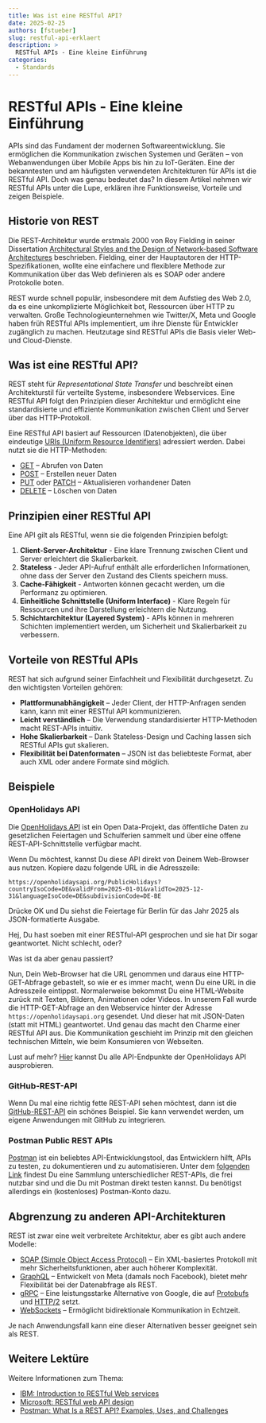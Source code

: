```yaml
---
title: Was ist eine RESTful API?
date: 2025-02-25
authors: [fstueber]
slug: restful-api-erklaert
description: >
  RESTful APIs - Eine kleine Einführung
categories:
  - Standards
---
```


# RESTful APIs - Eine kleine Einführung

APIs sind das Fundament der modernen Softwareentwicklung. Sie ermöglichen die Kommunikation zwischen Systemen und Geräten – von Webanwendungen über Mobile Apps bis hin zu IoT-Geräten. Eine der bekanntesten und am häufigsten verwendeten Architekturen für APIs ist die RESTful API. Doch was genau bedeutet das? In diesem Artikel nehmen wir RESTful APIs unter die Lupe, erklären ihre Funktionsweise, Vorteile und zeigen Beispiele.

<!-- more -->

## Historie von REST

Die REST-Architektur wurde erstmals 2000 von Roy Fielding in seiner Dissertation [Architectural Styles and the Design of Network-based Software Architectures](https://www.ics.uci.edu/~fielding/pubs/dissertation/top.htm) beschrieben. Fielding, einer der Hauptautoren der HTTP-Spezifikationen, wollte eine einfachere und flexiblere Methode zur Kommunikation über das Web definieren als es SOAP oder andere Protokolle boten.

REST wurde schnell populär, insbesondere mit dem Aufstieg des Web 2.0, da es eine unkomplizierte Möglichkeit bot, Ressourcen über HTTP zu verwalten. Große Technologieunternehmen wie Twitter/X, Meta und Google haben früh RESTful APIs implementiert, um ihre Dienste für Entwickler zugänglich zu machen. Heutzutage sind RESTful APIs die Basis vieler Web- und Cloud-Dienste.

## Was ist eine RESTful API?

REST steht für *Representational State Transfer* und beschreibt einen Architekturstil für verteilte Systeme, insbesondere Webservices. Eine RESTful API folgt den Prinzipien dieser Architektur und ermöglicht eine standardisierte und effiziente Kommunikation zwischen Client und Server über das HTTP-Protokoll.

Eine RESTful API basiert auf Ressourcen (Datenobjekten), die über eindeutige [URIs (Uniform Resource Identifiers)](https://www.openpotato.org/de/blog/2024/07/18/uri-urn-url-unterschiede/) adressiert werden. Dabei nutzt sie die HTTP-Methoden:

+ [GET](https://developer.mozilla.org/en-US/docs/Web/HTTP/Methods/GET) – Abrufen von Daten
+ [POST](https://developer.mozilla.org/en-US/docs/Web/HTTP/Methods/POST) – Erstellen neuer Daten
+ [PUT](https://developer.mozilla.org/en-US/docs/Web/HTTP/Methods/PUT) oder [PATCH](https://developer.mozilla.org/en-US/docs/Web/HTTP/Methods/PATCH) – Aktualisieren vorhandener Daten
+ [DELETE](https://developer.mozilla.org/en-US/docs/Web/HTTP/Methods/DELETE) – Löschen von Daten

## Prinzipien einer RESTful API

Eine API gilt als RESTful, wenn sie die folgenden Prinzipien befolgt:

1. **Client-Server-Architektur** - Eine klare Trennung zwischen Client und Server erleichtert die Skalierbarkeit.
2. **Stateless** - Jeder API-Aufruf enthält alle erforderlichen Informationen, ohne dass der Server den Zustand des Clients speichern muss.
3. **Cache-Fähigkeit** - Antworten können gecacht werden, um die Performanz zu optimieren.
4. **Einheitliche Schnittstelle (Uniform Interface)** - Klare Regeln für Ressourcen und ihre Darstellung erleichtern die Nutzung.
5. **Schichtarchitektur (Layered System)** - APIs können in mehreren Schichten implementiert werden, um Sicherheit und Skalierbarkeit zu verbessern.

## Vorteile von RESTful APIs

REST hat sich aufgrund seiner Einfachheit und Flexibilität durchgesetzt. Zu den wichtigsten Vorteilen gehören:

+ **Plattformunabhängigkeit** – Jeder Client, der HTTP-Anfragen senden kann, kann mit einer RESTful API kommunizieren.
+ **Leicht verständlich** – Die Verwendung standardisierter HTTP-Methoden macht REST-APIs intuitiv.
+ **Hohe Skalierbarkeit** – Dank Stateless-Design und Caching lassen sich RESTful APIs gut skalieren.
+ **Flexibilität bei Datenformaten** – JSON ist das beliebteste Format, aber auch XML oder andere Formate sind möglich.

## Beispiele

### OpenHolidays API

Die [OpenHolidays API](https://www.openholidaysapi.org/de/) ist ein Open Data-Projekt, das öffentliche Daten zu gesetzlichen Feiertagen und Schulferien sammelt und über eine offene REST-API-Schnittstelle verfügbar macht. 

Wenn Du möchtest, kannst Du diese API direkt von Deinem Web-Browser aus nutzen. Kopiere dazu folgende URL in die Adresszeile:

```
https://openholidaysapi.org/PublicHolidays?countryIsoCode=DE&validFrom=2025-01-01&validTo=2025-12-31&languageIsoCode=DE&subdivisionCode=DE-BE
```

Drücke OK und Du siehst die Feiertage für Berlin für das Jahr 2025 als JSON-formatierte Ausgabe. 

Hej, Du hast soeben mit einer RESTful-API gesprochen und sie hat Dir sogar geantwortet. Nicht schlecht, oder? 

Was ist da aber genau passiert? 

Nun, Dein Web-Browser hat die URL genommen und daraus eine HTTP-GET-Abfrage gebastelt, so wie er es immer macht, wenn Du eine URL in die Adresszeile eintippst. Normalerweise bekommst Du eine HTML-Website zurück mit Texten, Bildern, Animationen oder Videos. In unserem Fall wurde die HTTP-GET-Abfrage an den Webservice hinter der Adresse `https://openholidaysapi.org` gesendet. Und dieser hat mit JSON-Daten (statt mit HTML) geantwortet. Und genau das macht den Charme einer RESTful API aus. Die Kommunikation geschieht im Prinzip mit den gleichen technischen Mitteln, wie beim Konsumieren von Webseiten.

Lust auf mehr? [Hier](https://openholidaysapi.org/swagger/index.html) kannst Du alle API-Endpunkte der OpenHolidays API ausprobieren.

### GitHub-REST-API

Wenn Du mal eine richtig fette REST-API sehen möchtest, dann ist die [GitHub-REST-API](https://docs.github.com/de/rest/quickstart) ein schönes Beispiel. Sie kann verwendet werden, um eigene Anwendungen mit GitHub zu integrieren. 

### Postman Public REST APIs

[Postman](https://www.postman.com/) ist ein beliebtes API-Entwicklungstool, das Entwicklern hilft, APIs zu testen, zu dokumentieren und zu automatisieren. Unter dem [folgenden Link](https://www.postman.com/cs-demo/public-rest-apis/collection/tfzpqfc/public-rest-apis) findest Du eine Sammlung unterschiedlicher REST-APIs, die frei nutzbar sind und die Du mit Postman direkt testen kannst. Du benötigst allerdings ein (kostenloses) Postman-Konto dazu.
 
## Abgrenzung zu anderen API-Architekturen

REST ist zwar eine weit verbreitete Architektur, aber es gibt auch andere Modelle:

+ [SOAP (Simple Object Access Protocol)](https://www.w3.org/TR/soap12-part1/) – Ein XML-basiertes Protokoll mit mehr Sicherheitsfunktionen, aber auch höherer Komplexität.
+ [GraphQL](https://graphql.org/) – Entwickelt von Meta (damals noch Facebook), bietet mehr Flexibilität bei der Datenabfrage als REST.
+ [gRPC](https://grpc.io/) – Eine leistungsstarke Alternative von Google, die auf [Protobufs](https://protobuf.dev/) und [HTTP/2](https://http2.github.io/) setzt.
+ [WebSockets](https://developer.mozilla.org/en-US/docs/Web/API/WebSockets_API) – Ermöglicht bidirektionale Kommunikation in Echtzeit.

Je nach Anwendungsfall kann eine dieser Alternativen besser geeignet sein als REST.

## Weitere Lektüre

Weitere Informationen zum Thema:

+ [IBM: Introduction to RESTful Web services](https://developer.ibm.com/articles/ws-restful/)
+ [Microsoft: RESTful web API design](https://learn.microsoft.com/en-us/azure/architecture/best-practices/api-design)
+ [Postman: What Is a REST API? Examples, Uses, and Challenges](https://blog.postman.com/rest-api-examples/)
